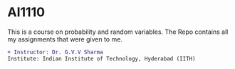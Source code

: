 # AI1110

This is a course on probability and random variables.
The Repo contains all my assignments that were given to me.

```diff
+ Instructor: Dr. G.V.V Sharma
Institute: Indian Institute of Technology, Hyderabad (IITH)
```
